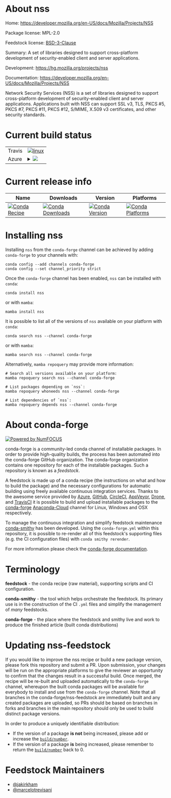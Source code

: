 About nss
=========

Home: https://developer.mozilla.org/en-US/docs/Mozilla/Projects/NSS

Package license: MPL-2.0

Feedstock license: [BSD-3-Clause](https://github.com/conda-forge/nss-feedstock/blob/main/LICENSE.txt)

Summary: A set of libraries designed to support cross-platform development of security-enabled client and server applications.

Development: https://hg.mozilla.org/projects/nss

Documentation: https://developer.mozilla.org/en-US/docs/Mozilla/Projects/NSS

Network Security Services (NSS) is a set of libraries designed to support
cross-platform development of security-enabled client and server
applications. Applications built with NSS can support SSL v3, TLS,
PKCS #5, PKCS #7, PKCS #11, PKCS #12, S/MIME, X.509 v3 certificates,
and other security standards.


Current build status
====================


<table><tr>
    <td>Travis</td>
    <td>
      <a href="https://app.travis-ci.com/conda-forge/nss-feedstock">
        <img alt="linux" src="https://img.shields.io/travis/com/conda-forge/nss-feedstock/main.svg?label=Linux">
      </a>
    </td>
  </tr>
    
  <tr>
    <td>Azure</td>
    <td>
      <details>
        <summary>
          <a href="https://dev.azure.com/conda-forge/feedstock-builds/_build/latest?definitionId=5128&branchName=main">
            <img src="https://dev.azure.com/conda-forge/feedstock-builds/_apis/build/status/nss-feedstock?branchName=main">
          </a>
        </summary>
        <table>
          <thead><tr><th>Variant</th><th>Status</th></tr></thead>
          <tbody><tr>
              <td>linux_64</td>
              <td>
                <a href="https://dev.azure.com/conda-forge/feedstock-builds/_build/latest?definitionId=5128&branchName=main">
                  <img src="https://dev.azure.com/conda-forge/feedstock-builds/_apis/build/status/nss-feedstock?branchName=main&jobName=linux&configuration=linux_64_" alt="variant">
                </a>
              </td>
            </tr><tr>
              <td>linux_aarch64</td>
              <td>
                <a href="https://dev.azure.com/conda-forge/feedstock-builds/_build/latest?definitionId=5128&branchName=main">
                  <img src="https://dev.azure.com/conda-forge/feedstock-builds/_apis/build/status/nss-feedstock?branchName=main&jobName=linux&configuration=linux_aarch64_" alt="variant">
                </a>
              </td>
            </tr><tr>
              <td>linux_ppc64le</td>
              <td>
                <a href="https://dev.azure.com/conda-forge/feedstock-builds/_build/latest?definitionId=5128&branchName=main">
                  <img src="https://dev.azure.com/conda-forge/feedstock-builds/_apis/build/status/nss-feedstock?branchName=main&jobName=linux&configuration=linux_ppc64le_" alt="variant">
                </a>
              </td>
            </tr><tr>
              <td>osx_64</td>
              <td>
                <a href="https://dev.azure.com/conda-forge/feedstock-builds/_build/latest?definitionId=5128&branchName=main">
                  <img src="https://dev.azure.com/conda-forge/feedstock-builds/_apis/build/status/nss-feedstock?branchName=main&jobName=osx&configuration=osx_64_" alt="variant">
                </a>
              </td>
            </tr><tr>
              <td>osx_arm64</td>
              <td>
                <a href="https://dev.azure.com/conda-forge/feedstock-builds/_build/latest?definitionId=5128&branchName=main">
                  <img src="https://dev.azure.com/conda-forge/feedstock-builds/_apis/build/status/nss-feedstock?branchName=main&jobName=osx&configuration=osx_arm64_" alt="variant">
                </a>
              </td>
            </tr>
          </tbody>
        </table>
      </details>
    </td>
  </tr>
</table>

Current release info
====================

| Name | Downloads | Version | Platforms |
| --- | --- | --- | --- |
| [![Conda Recipe](https://img.shields.io/badge/recipe-nss-green.svg)](https://anaconda.org/conda-forge/nss) | [![Conda Downloads](https://img.shields.io/conda/dn/conda-forge/nss.svg)](https://anaconda.org/conda-forge/nss) | [![Conda Version](https://img.shields.io/conda/vn/conda-forge/nss.svg)](https://anaconda.org/conda-forge/nss) | [![Conda Platforms](https://img.shields.io/conda/pn/conda-forge/nss.svg)](https://anaconda.org/conda-forge/nss) |

Installing nss
==============

Installing `nss` from the `conda-forge` channel can be achieved by adding `conda-forge` to your channels with:

```
conda config --add channels conda-forge
conda config --set channel_priority strict
```

Once the `conda-forge` channel has been enabled, `nss` can be installed with `conda`:

```
conda install nss
```

or with `mamba`:

```
mamba install nss
```

It is possible to list all of the versions of `nss` available on your platform with `conda`:

```
conda search nss --channel conda-forge
```

or with `mamba`:

```
mamba search nss --channel conda-forge
```

Alternatively, `mamba repoquery` may provide more information:

```
# Search all versions available on your platform:
mamba repoquery search nss --channel conda-forge

# List packages depending on `nss`:
mamba repoquery whoneeds nss --channel conda-forge

# List dependencies of `nss`:
mamba repoquery depends nss --channel conda-forge
```


About conda-forge
=================

[![Powered by
NumFOCUS](https://img.shields.io/badge/powered%20by-NumFOCUS-orange.svg?style=flat&colorA=E1523D&colorB=007D8A)](https://numfocus.org)

conda-forge is a community-led conda channel of installable packages.
In order to provide high-quality builds, the process has been automated into the
conda-forge GitHub organization. The conda-forge organization contains one repository
for each of the installable packages. Such a repository is known as a *feedstock*.

A feedstock is made up of a conda recipe (the instructions on what and how to build
the package) and the necessary configurations for automatic building using freely
available continuous integration services. Thanks to the awesome service provided by
[Azure](https://azure.microsoft.com/en-us/services/devops/), [GitHub](https://github.com/),
[CircleCI](https://circleci.com/), [AppVeyor](https://www.appveyor.com/),
[Drone](https://cloud.drone.io/welcome), and [TravisCI](https://travis-ci.com/)
it is possible to build and upload installable packages to the
[conda-forge](https://anaconda.org/conda-forge) [Anaconda-Cloud](https://anaconda.org/)
channel for Linux, Windows and OSX respectively.

To manage the continuous integration and simplify feedstock maintenance
[conda-smithy](https://github.com/conda-forge/conda-smithy) has been developed.
Using the ``conda-forge.yml`` within this repository, it is possible to re-render all of
this feedstock's supporting files (e.g. the CI configuration files) with ``conda smithy rerender``.

For more information please check the [conda-forge documentation](https://conda-forge.org/docs/).

Terminology
===========

**feedstock** - the conda recipe (raw material), supporting scripts and CI configuration.

**conda-smithy** - the tool which helps orchestrate the feedstock.
                   Its primary use is in the construction of the CI ``.yml`` files
                   and simplify the management of *many* feedstocks.

**conda-forge** - the place where the feedstock and smithy live and work to
                  produce the finished article (built conda distributions)


Updating nss-feedstock
======================

If you would like to improve the nss recipe or build a new
package version, please fork this repository and submit a PR. Upon submission,
your changes will be run on the appropriate platforms to give the reviewer an
opportunity to confirm that the changes result in a successful build. Once
merged, the recipe will be re-built and uploaded automatically to the
`conda-forge` channel, whereupon the built conda packages will be available for
everybody to install and use from the `conda-forge` channel.
Note that all branches in the conda-forge/nss-feedstock are
immediately built and any created packages are uploaded, so PRs should be based
on branches in forks and branches in the main repository should only be used to
build distinct package versions.

In order to produce a uniquely identifiable distribution:
 * If the version of a package **is not** being increased, please add or increase
   the [``build/number``](https://docs.conda.io/projects/conda-build/en/latest/resources/define-metadata.html#build-number-and-string).
 * If the version of a package **is** being increased, please remember to return
   the [``build/number``](https://docs.conda.io/projects/conda-build/en/latest/resources/define-metadata.html#build-number-and-string)
   back to 0.

Feedstock Maintainers
=====================

* [@jakirkham](https://github.com/jakirkham/)
* [@marcelotrevisani](https://github.com/marcelotrevisani/)

